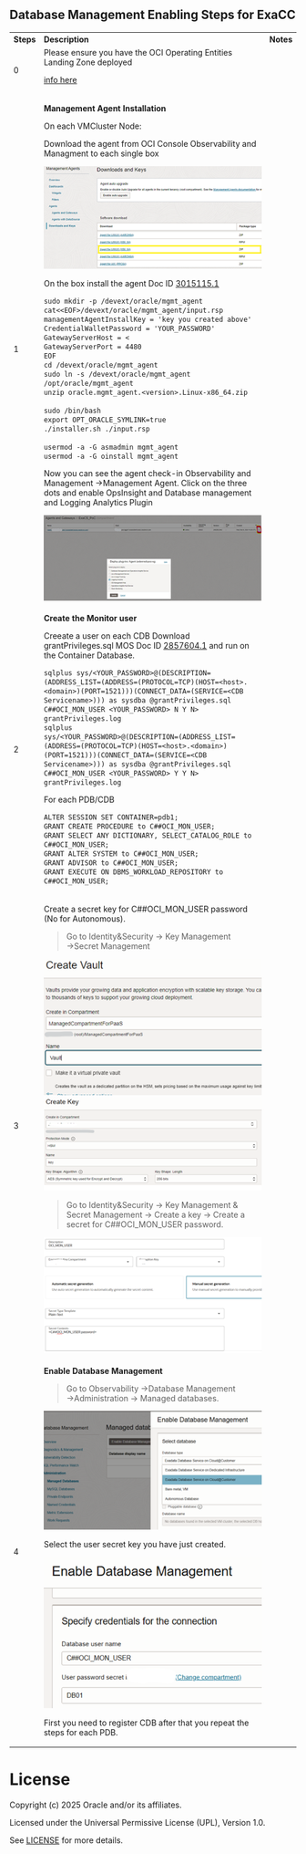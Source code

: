 ## **Database Management Enabling Steps for ExaCC**


<table>
<tbody>
<tr>
<th align="left">Steps</th>
<th align="left">Description</th>
<th align="left">Notes</th>
</tr>
<tr>

<td align="left">0</td>
<td align="left">
Please ensure you have the OCI Operating Entities Landing Zone deployed 
 
 [info here](https://github.com/oracle-devrel/technology-engineering/tree/main/landing-zones)

<td align="left"> 
 
</td>
</tr>
<tr>


<td align="left" >1</td>
<td align="left">

__Management Agent Installation__

On each VMCluster Node:


Download the agent from OCI Console Observability and Managment to each single box

<img src="./images/DBM_ExaCC_1.png">

On the box install the agent Doc ID [3015115.1](https://support.oracle.com/epmos/faces/DocumentDisplay?&id=3015115.1)

```
sudo mkdir -p /devext/oracle/mgmt_agent
cat<<EOF>/devext/oracle/mgmt_agent/input.rsp
managementAgentInstallKey = 'key you created above'
CredentialWalletPassword = 'YOUR_PASSWORD'
GatewayServerHost = <
GatewayServerPort = 4480
EOF
cd /devext/oracle/mgmt_agent
sudo ln -s /devext/oracle/mgmt_agent /opt/oracle/mgmt_agent
unzip oracle.mgmt_agent.<version>.Linux-x86_64.zip

sudo /bin/bash
export OPT_ORACLE_SYMLINK=true
./installer.sh ./input.rsp

usermod -a -G asmadmin mgmt_agent
usermod -a -G oinstall mgmt_agent
```
Now you can see the agent check-in Observability and Management →Management Agent. Click on the three dots and enable OpsInsight and Database management and Logging Analytics Plugin

<img src="./images/DBM_ExaCC_2.png"> 

</td>
<td align="left"> 


</td>
</tr>

<tr>
<td align="left" rowspan="2" >2</td>


<td align="left">

__Create the Monitor user__

Creeate a user on each CDB
Download grantPrivileges.sql MOS Doc ID [2857604.1](https://support.oracle.com/epmos/faces/DocumentDisplay?&id=2857604.1) and run on the Container Database.
```
sqlplus sys/<YOUR_PASSWORD>@(DESCRIPTION=(ADDRESS_LIST=(ADDRESS=(PROTOCOL=TCP)(HOST=<host>.<domain>)(PORT=1521)))(CONNECT_DATA=(SERVICE=<CDB Servicename>))) as sysdba @grantPrivileges.sql C##OCI_MON_USER <YOUR_PASSWORD> N Y N> grantPrivileges.log
sqlplus 
sys/<YOUR_PASSWORD>@(DESCRIPTION=(ADDRESS_LIST=(ADDRESS=(PROTOCOL=TCP)(HOST=<host>.<domain>)(PORT=1521)))(CONNECT_DATA=(SERVICE=<CDB Servicename>))) as sysdba @grantPrivileges.sql C##OCI_MON_USER <YOUR_PASSWORD> Y Y N> grantPrivileges.log
```
For each PDB/CDB
```
ALTER SESSION SET CONTAINER=pdb1;
GRANT CREATE PROCEDURE to C##OCI_MON_USER;
GRANT SELECT ANY DICTIONARY, SELECT_CATALOG_ROLE to C##OCI_MON_USER;
GRANT ALTER SYSTEM to C##OCI_MON_USER;
GRANT ADVISOR to C##OCI_MON_USER;
GRANT EXECUTE ON DBMS_WORKLOAD_REPOSITORY to C##OCI_MON_USER;
```
</td>  

</td>
</tr>

<tr>


</td>      
</tr>



<td align="left">3</td>
<td align="left">

Create a secret key for C##OCI_MON_USER password (No for Autonomous).
>Go to Identity&Security → Key Management →Secret Management

<img src="./images/DBM_ExaCC_3.png">
<img src="./images/DBM_ExaCC_4.png">

>Go to Identity&Security → Key Management & Secret Management → Create a key → Create a secret for C##OCI_MON_USER password.

<img src="./images/DBM_ExaCC_5.png">

</td>
<td align="left">


</td>
</tr>

<td align="left">4</td>
<td align="left">

__Enable Database Management__
>Go to Observability →Database Management →Administration → Managed databases.

<img src="./images/DBM_ExaCC_6.png">

Select the user secret key you have just created.

<img src="./images/DBM_ExaCC_7.png">

First you need to register CDB after that you repeat the steps for each PDB.
</td>
<td align="left">

</td>
</tr> 



<tr>

</td>
</tr> 
 
</tbody>
</table>



# License <!-- omit from toc -->

Copyright (c) 2025 Oracle and/or its affiliates.

Licensed under the Universal Permissive License (UPL), Version 1.0.

See [LICENSE](/LICENSE) for more details.

